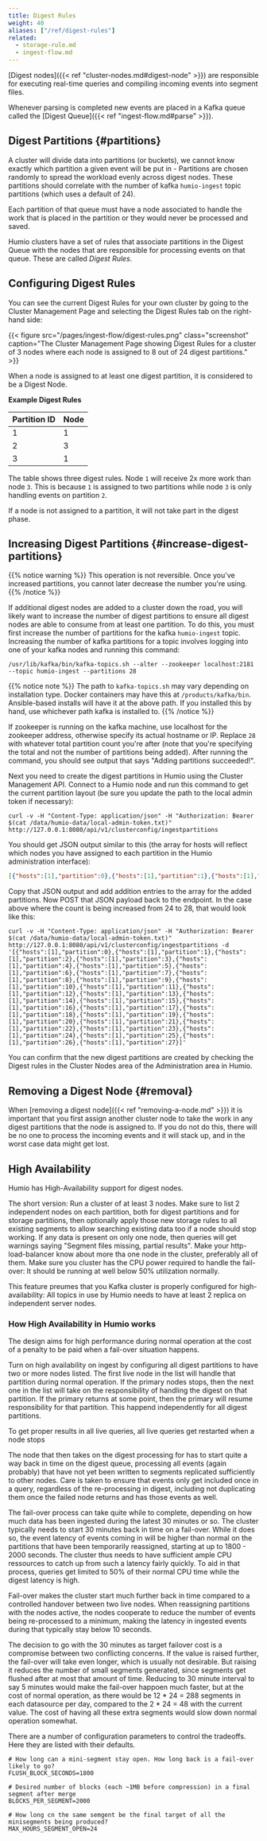 ```yaml
---
title: Digest Rules
weight: 40
aliases: ["/ref/digest-rules"]
related:
  - storage-rule.md
  - ingest-flow.md
---
```


[Digest nodes]({{< ref "cluster-nodes.md#digest-node" >}}) are responsible for
executing real-time queries and compiling incoming events into segment files.

Whenever parsing is completed new events are placed in a Kafka queue called the
[Digest Queue]({{< ref "ingest-flow.md#parse" >}}).


## Digest Partitions {#partitions}

A cluster will divide data into partitions (or buckets), we cannot know exactly
which partition a given event will be put in -
Partitions are chosen randomly to spread the workload evenly across digest nodes.
These partitions should correlate with the number of kafka `humio-ingest` topic
partitions (which uses a default of 24).

Each partition of that queue must have a node associated to handle the work that
is placed in the partition or they would never be processed and saved.

Humio clusters have a set of rules that associate partitions in the Digest Queue
with the nodes that are responsible for processing events on that queue. These
are called _Digest Rules_.

## Configuring Digest Rules

You can see the current Digest Rules for your own cluster by going to the
Cluster Management Page and selecting the Digest Rules tab on the right-hand side:

{{< figure src="/pages/ingest-flow/digest-rules.png" class="screenshot" caption="The Cluster Management Page showing Digest Rules for a cluster of 3 nodes where each node is assigned to 8 out of 24 digest partitions." >}}

When a node is assigned to at least one digest partition, it is considered to be a Digest Node.

<!-- TODO: Add information about HA -->

__Example Digest Rules__

| Partition ID | Node         |
|--------------|--------------|
| 1            | 1            |
| 2            | 3            |
| 3            | 1            |

The table shows three digest rules. Node `1` will receive 2x more work
than node `3`. This is because `1` is assigned to two partitions while node `3`
is only handling events on partition `2`.

If a node is not assigned to a partition, it will not take part in the digest
phase.

## Increasing Digest Partitions {#increase-digest-partitions}

{{% notice warning %}}
This operation is not reversible. Once you've increased partitions, you cannot
later decrease the number you're using.
{{% /notice %}}

If additional digest nodes are added to a cluster down the road, you will likely
want to increase the number of digest partitions to ensure all digest nodes are
able to consume from at least one partition. To do this, you must first increase the
number of partitions for the kafka `humio-ingest` topic. Increasing the number of
kafka partitions for a topic involves logging into one of your kafka nodes and
running this command:

```shell
/usr/lib/kafka/bin/kafka-topics.sh --alter --zookeeper localhost:2181 --topic humio-ingest --partitions 28
```
{{% notice note %}}
The path to `kafka-topics.sh` may vary depending on installation type. Docker containers
may have this at `/products/kafka/bin`. Ansible-based installs will have it at the above
path. If you installed this by hand, use whichever path kafka is installed to.
{{% /notice %}}

If zookeeper is running on the kafka machine, use localhost for the zookeeper address,
otherwise specify its actual hostname or IP. Replace `28` with whatever total
partition count you're after (note that you're specifying the total and not the number
of partitions being added). After running the command, you should see output that says
"Adding partitions succeeded!".

Next you need to create the digest partitions in Humio using the Cluster Management API.
Connect to a Humio node and run this command to get the current partition layout (be sure
you update the path to the local admin token if necessary):

```shell
curl -v -H "Content-Type: application/json" -H "Authorization: Bearer $(cat /data/humio-data/local-admin-token.txt)" http://127.0.0.1:8080/api/v1/clusterconfig/ingestpartitions
```

You should get JSON output similar to this (the array for hosts will reflect which
nodes you have assigned to each partition in the Humio administration interface):

```json
[{"hosts":[1],"partition":0},{"hosts":[1],"partition":1},{"hosts":[1],"partition":2},{"hosts":[1],"partition":3},{"hosts":[1],"partition":4},{"hosts":[1],"partition":5},{"hosts":[1],"partition":6},{"hosts":[1],"partition":7},{"hosts":[1],"partition":8},{"hosts":[1],"partition":9},{"hosts":[1],"partition":10},{"hosts":[1],"partition":11},{"hosts":[1],"partition":12},{"hosts":[1],"partition":13},{"hosts":[1],"partition":14},{"hosts":[1],"partition":15},{"hosts":[1],"partition":16},{"hosts":[1],"partition":17},{"hosts":[1],"partition":18},{"hosts":[1],"partition":19},{"hosts":[1],"partition":20},{"hosts":[1],"partition":21},{"hosts":[1],"partition":22},{"hosts":[1],"partition":23}]
```

Copy that JSON output and add addition entries to the array for the added partitions. Now
POST that JSON payload back to the endpoint. In the case above where the count is being
increased from 24 to 28, that would look like this:

```shell
curl -v -H "Content-Type: application/json" -H "Authorization: Bearer $(cat /data/humio-data/local-admin-token.txt)" http://127.0.0.1:8080/api/v1/clusterconfig/ingestpartitions -d '[{"hosts":[1],"partition":0},{"hosts":[1],"partition":1},{"hosts":[1],"partition":2},{"hosts":[1],"partition":3},{"hosts":[1],"partition":4},{"hosts":[1],"partition":5},{"hosts":[1],"partition":6},{"hosts":[1],"partition":7},{"hosts":[1],"partition":8},{"hosts":[1],"partition":9},{"hosts":[1],"partition":10},{"hosts":[1],"partition":11},{"hosts":[1],"partition":12},{"hosts":[1],"partition":13},{"hosts":[1],"partition":14},{"hosts":[1],"partition":15},{"hosts":[1],"partition":16},{"hosts":[1],"partition":17},{"hosts":[1],"partition":18},{"hosts":[1],"partition":19},{"hosts":[1],"partition":20},{"hosts":[1],"partition":21},{"hosts":[1],"partition":22},{"hosts":[1],"partition":23},{"hosts":[1],"partition":24},{"hosts":[1],"partition":25},{"hosts":[1],"partition":26},{"hosts":[1],"partition":27}]'
```

You can confirm that the new digest partitions are created by checking the Digest rules
in the Cluster Nodes area of the Administration area in Humio.

## Removing a Digest Node {#removal}

When [removing a digest node]({{< ref "removing-a-node.md" >}}) it is important
that you first assign another cluster node to take the work in any digest partitions
that the node is assigned to. If you do not do this, there will be no one to process
the incoming events and it will stack up, and in the worst case data might get lost.

## High Availability

Humio has High-Availability support for digest nodes.

The short version: Run a cluster of at least 3 nodes. Make sure to
list 2 independent nodes on each partition, both for digest partitions
and for storage partitions, then optionally apply those new storage
rules to all existing segments to allow searching existing data too if
a node should stop working. If any data is present on only one node,
then queries will get warnings saying "Segment files missing, partial
results". Make your http-load-balancer know about more tha one node in
the cluster, preferably all of them. Make sure you cluster has the CPU
power required to handle the fail-over: It should be running at well
below 50% utilization normally.

This feature preumes that you Kafka cluster is properly configured for
high-availability: All topics in use by Humio needs to have at least 2
replica on independent server nodes.

### How High Availability in Humio works

The design aims for high performance during normal operation at the
cost of a penalty to be paid when a fail-over situation happens.

Turn on high availability on ingest by configuring all digest
partitions to have two or more nodes listed. The first live node in
the list will handle that partition during normal operation. If the
primary nodes stops, then the next one in the list will take on the
responsibility of handling the digest on that partition. If the
primary returns at some point, then the primary will resume
responsibility for that partition. This happend independently for all
digest partitions.

To get proper results in all live queries, all live queries get
restarted when a node stops

The node that then takes on the digest processing for has to start
quite a way back in time on the digest queue, processing all events
(again probably) that have not yet been written to segments replicated
sufficiently to other nodes. Care is taken to ensure that events only
get included once in a query, regardless of the re-processing in
digest, including not duplicating them once the failed node returns
and has those events as well.

The fail-over process can take quite while to complete, depending on
how much data has been ingested during the latest 30 minutes or
so. The cluster typically needs to start 30 minutes back in time on a
fail-over. While it does so, the event latency of events coming in
will be higher than normal on the partitions that have been
temporarily reassigned, starting at up to 1800 - 2000 seconds. The
cluster thus needs to have sufficient ample CPU ressources to catch up
from such a latency fairly quickly. To aid in that process, queries
get limited to 50% of their normal CPU time while the digest latency
is high.

Fail-over makes the cluster start much further back in time compared
to a controlled handover between two live nodes. When reassigning
partitions with the nodes active, the nodes cooperate to reduce the
number of events being re-processed to a minimum, making the latency
in ingested events during that typically stay below 10 seconds.

The decision to go with the 30 minutes as target failover cost is a
compromise between two conflicting concerns. If the value is raised
further, the fail-over will take even longer, which is usually not
desirable. But raising it reduces the number of small segments
generated, since segments get flushed after at most that amount of
time. Reducing to 30 minute interval to say 5 minutes would make the
fail-over happoen much faster, but at the cost of normal operation, as
there would be 12 * 24 = 288 segments in each datasource per day,
compared to the 2 * 24 = 48 with the current value. The cost of having
all these extra segments would slow down normal operation somewhat.

There are a number of configuration parameters to control the
tradeoffs. Here they are listed with their defaults.

```
# How long can a mini-segment stay open. How long back is a fail-over likely to go?
FLUSH_BLOCK_SECONDS=1800

# Desired number of blocks (each ~1MB before compression) in a final segment after merge
BLOCKS_PER_SEGMENT=2000

# How long cn the same semgent be the final target of all the minisegments being produced?
MAX_HOURS_SEGMENT_OPEN=24
```
